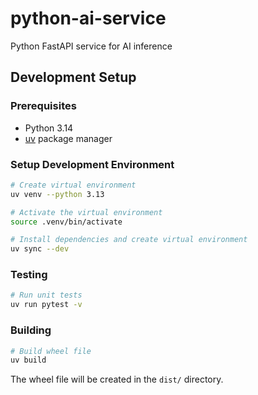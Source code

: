 # python-ai-service
Python FastAPI service for AI inference

## Development Setup

### Prerequisites
- Python 3.14
- [uv](https://github.com/astral-sh/uv) package manager

### Setup Development Environment
```bash
# Create virtual environment
uv venv --python 3.13

# Activate the virtual environment
source .venv/bin/activate

# Install dependencies and create virtual environment
uv sync --dev
```

### Testing
```bash
# Run unit tests
uv run pytest -v
```

### Building
```bash
# Build wheel file
uv build
```

The wheel file will be created in the `dist/` directory.

